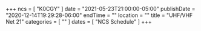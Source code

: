 +++
ncs = [ "K0CGY" ]
date = "2021-05-23T21:00:00-05:00"
publishDate = "2020-12-14T19:29:28-06:00"
endTime = ""
location = ""
title = "UHF/VHF Net 21"
categories = [ "" ]
dates = [ "NCS Schedule" ]
+++
